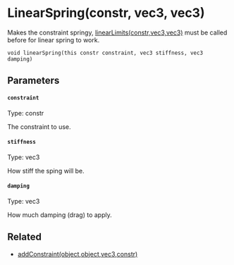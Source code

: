# LinearSpring(constr, vec3, vec3)

Makes the constraint springy, [linearLimits(constr,vec3,vec3)](/MdDocs/Functions/Physics/LinearLimits.md) must be called before for linear spring to work.

```
void linearSpring(this constr constraint, vec3 stiffness, vec3 damping)
```

## Parameters

#### `constraint`
Type: constr

The constraint to use.

#### `stiffness`
Type: vec3

How stiff the sping will be.

#### `damping`
Type: vec3

How much damping (drag) to apply.

## Related

 - [addConstraint(object,object,vec3,constr)](/MdDocs/Functions/Physics/AddConstraint.md)

